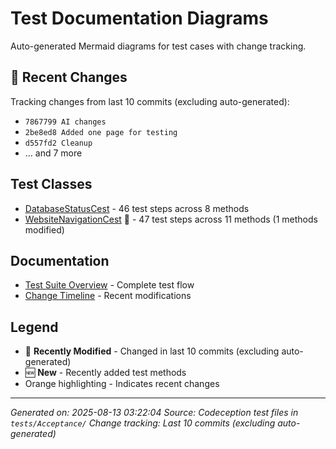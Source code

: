 # Test Documentation Diagrams

Auto-generated Mermaid diagrams for test cases with change tracking.

## 🔄 Recent Changes

Tracking changes from last 10 commits (excluding auto-generated):
- `7867799 AI changes`
- `2be8ed8 Added one page for testing`
- `d557fd2 Cleanup`
- ... and 7 more

## Test Classes

- [DatabaseStatusCest](databasestatuscest.md) - 46 test steps across 8 methods
- [WebsiteNavigationCest](websitenavigationcest.md) 🔄 - 47 test steps across 11 methods (1 methods modified)

## Documentation

- [Test Suite Overview](overview.md) - Complete test flow
- [Change Timeline](changelog.md) - Recent modifications

## Legend

- 🔄 **Recently Modified** - Changed in last 10 commits (excluding auto-generated)
- 🆕 **New** - Recently added test methods
- Orange highlighting - Indicates recent changes

---

*Generated on: 2025-08-13 03:22:04*
*Source: Codeception test files in `tests/Acceptance/`*
*Change tracking: Last 10 commits (excluding auto-generated)*

